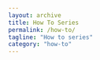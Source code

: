 ```yaml
---
layout: archive
title: How To Series
permalink: /how-to/
tagline: "How to series"
category: "how-to"
---
```


